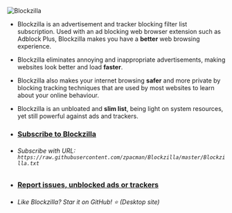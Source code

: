 ![Blockzilla](https://raw.githubusercontent.com/zpacman/Blockzilla/beta-testing/Blockzilla%20Logo.png "Blockzilla")

- Blockzilla is an advertisement and tracker blocking filter list subscription. Used with an ad blocking web browser extension such as Adblock Plus, Blockzilla makes you have a **better** web browsing experience.

- Blockzilla eliminates annoying and inappropriate advertisements, making websites look better and load **faster**.

- Blockzilla also makes your internet browsing **safer** and more private by blocking tracking techniques that are used by most websites to learn about your online behaviour.

- Blockzilla is an unbloated and **slim list**, being light on system resources, yet still powerful against ads and trackers. 

- ### [Subscribe to Blockzilla](https://subscribe.adblockplus.org/?location=https://raw.githubusercontent.com/zpacman/Blockzilla/master/Blockzilla.txt&title=Blockzilla)

- ###### Subscribe with URL: `https://raw.githubusercontent.com/zpacman/Blockzilla/master/Blockzilla.txt`

- ### [Report issues, unblocked ads or trackers](./CONTRIBUTING.md)

- ###### Like Blockzilla? Star it on GitHub! :star: (Desktop site)
